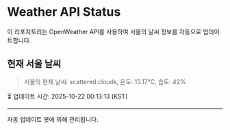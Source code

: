 
# Weather API Status

이 리포지토리는 OpenWeather API를 사용하여 서울의 날씨 정보를 자동으로 업데이트합니다.

## 현재 서울 날씨
> 서울의 현재 날씨: scattered clouds, 온도: 13.17°C, 습도: 42%

⏳ 업데이트 시간: 2025-10-22 00:13:13 (KST)

---
자동 업데이트 봇에 의해 관리됩니다.
